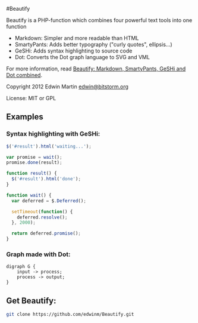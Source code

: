 #Beautify

Beautify is a PHP-function which combines four powerful text tools into one function

- Markdown: Simpler and more readable than HTML
- SmartyPants: Adds better typography ("curly quotes", ellipsis...)
- GeSHi: Adds syntax highlighting to source code
- Dot: Converts the Dot graph language to SVG and VML

For more information, read [Beautify: Markdown, SmartyPants, GeSHi and Dot combined](http://www.bitstorm.org/weblog/2012-8/Beautify_Markdown_SmartyPants_GeSHi_and_Dot_combined.html).

Copyright 2012 Edwin Martin <edwin@bitstorm.org>

License: MIT or GPL

## Examples

### Syntax highlighting with GeSHi:

~~~ javascript
$('#result').html('waiting...');

var promise = wait();
promise.done(result);

function result() {
  $('#result').html('done');
}

function wait() {
  var deferred = $.Deferred();

  setTimeout(function() {
    deferred.resolve();
  }, 2000);

  return deferred.promise();
}
~~~

### Graph made with Dot:

~~~ dot-view
digraph G {
    input -> process;
    process -> output;
}
~~~

## Get Beautify:

~~~ bash
git clone https://github.com/edwinm/Beautify.git
~~~

